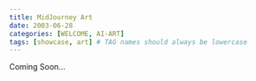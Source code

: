 ```yaml
---
title: MidJourney Art
date: 2003-06-28
categories: [WELCOME, AI-ART]
tags: [showcase, art] # TAG names should always be lowercase
---
```


Coming Soon...
